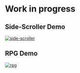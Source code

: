 # Work in progress

## Side-Scroller Demo

[![side-scroller](https://github.com/user-attachments/assets/2f7f009b-b7e7-491e-9d00-1b93f6bdec1a)](https://vimeo.com/1056114246)

## RPG Demo

[![rpg](https://github.com/user-attachments/assets/d7fe66be-bb71-47f3-904b-0e6997572a67)](https://vimeo.com/1056114277)
